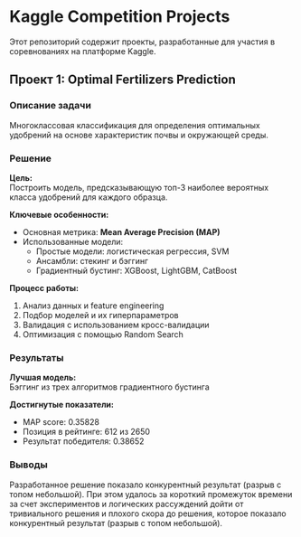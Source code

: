 # Kaggle Competition Projects

Этот репозиторий содержит проекты, разработанные для участия в соревнованиях на платформе Kaggle.

## Проект 1: Optimal Fertilizers Prediction

### Описание задачи
Многоклассовая классификация для определения оптимальных удобрений на основе характеристик почвы и окружающей среды.

### Решение
**Цель:**  
Построить модель, предсказывающую топ-3 наиболее вероятных класса удобрений для каждого образца.

**Ключевые особенности:**
- Основная метрика: **Mean Average Precision (MAP)**
- Использованные модели:
  - Простые модели: логистическая регрессия, SVM
  - Ансамбли: стекинг и бэггинг
  - Градиентный бустинг: XGBoost, LightGBM, CatBoost

**Процесс работы:**
1. Анализ данных и feature engineering
2. Подбор моделей и их гиперпараметров
3. Валидация с использованием кросс-валидации
4. Оптимизация с помощью Random Search

### Результаты
**Лучшая модель:**  
Бэггинг из трех алгоритмов градиентного бустинга

**Достигнутые показатели:**
- MAP score: 0.35828
- Позиция в рейтинге: 612 из 2650
- Результат победителя: 0.38652

### Выводы
Разработанное решение показало конкурентный результат (разрыв с топом небольшой). При этом удалось за короткий промежуток времени за счет экспериментов и логических рассуждений дойти от тривиального решения и плохого скора до решения, которое показало конкурентный результат (разрыв с топом небольшой).
